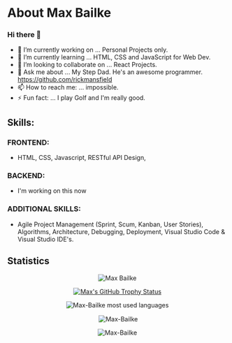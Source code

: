 # About Max Bailke
### Hi there 👋


<!--
**Max-Bailke/Max-Bailke** is a ✨ _special_ ✨ repository because its `README.md` (this file) appears on your GitHub profile.

Here are some ideas to get you started:

- 🔭 I’m currently working on ...
- 🌱 I’m currently learning ...
- 👯 I’m looking to collaborate on ...
- 🤔 I’m looking for help with ...
- 💬 Ask me about ...
- 📫 How to reach me: ...
- 😄 Pronouns: ...
- ⚡ Fun fact: ...
Use this link to add stats... https://github.com/ryo-ma/github-profile-trophy
-->
- 🔭 I’m currently working on ... Personal Projects only. 
- 🌱 I’m currently learning ... HTML, CSS and JavaScript for Web Dev. 
- 👯 I’m looking to collaborate on ... React Projects. 
- 💬 Ask me about ... My Step Dad. He's an awesome programmer. https://github.com/rickmansfield
- 📫 How to reach me: ... impossible. 
- ⚡ Fun fact: ... I play Golf and I'm really good. 

## Skills:
### FRONTEND: 
-  HTML, CSS, Javascript, RESTful API Design, 
### BACKEND:
- I'm working on this now
### ADDITIONAL SKILLS:
- Agile Project Management (Sprint, Scum, Kanban, User Stories), Algorithms, Architecture, Debugging, Deployment, Visual Studio Code & Visual Studio IDE's.


## Statistics
<!-- <p align="center"><img align="center" src="https://buff.ly/3LPplsp" alt="Max Bailke" /></p>  -->
<!-- Max, the src code used on that picture was a "buffered" embed code. To add a photo you go to one drive and right click on the image and select "share" but you want to "generate an embed code." The code will be long. So you need to bookmark a site that converts long code to a buffered short code. that is why the image has "buff." in it. To prevent having to constantly rebuffer an image or use the long code "comment out the code" unless you mean to permiantly discard the buffered version.  -->
<p align="center"><img align="center" src="https://buff.ly/3LPplsp" alt="Max Bailke" /></p>
<p align="center"> <a href="https://github.com/Max-Bailke/github-profile-trophy"><img src="https://github-profile-trophy.vercel.app/?username=Max-Bailke&theme=darkhub&row=2&column=3" alt="Max's GitHub Trophy Status"/></a></p>
<p align="center" ><img src="https://github-readme-stats.vercel.app/api/top-langs?username=Max-Bailke&show_icons=true&locale=en&layout=compact" alt="Max-Bailke most used languages" /></p>
<p align="center">&nbsp;<img align="center" src="https://github-readme-stats.vercel.app/api?username=Max-Bailke&show_icons=true&locale=en" alt="Max-Bailke" /></p>
<p align="center"><img align="center" src="https://github-readme-streak-stats.herokuapp.com/?user=Max-Bailke&" alt="Max-Bailke" /></p>
